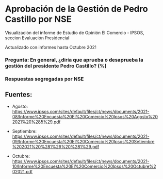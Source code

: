 # Aprobación de la Gestión de Pedro Castillo por NSE
Visualización del informe de Estudio de Opinión El Comercio - IPSOS, seccion Evaluación Presidencial


Actualizado con informes hasta Octubre 2021

### Pregunta: En general, ¿diría que aprueba o desaprueba la gestión del presidente Pedro Castillo? (%)
### Respuestas segregadas por NSE

## Fuentes:

* Agosto: https://www.ipsos.com/sites/default/files/ct/news/documents/2021-08/Informe%20Encuesta%20El%20Comercio%20Ipsos%20Agosto%202021%20%285%29.pdf 

* Septiembre: https://www.ipsos.com/sites/default/files/ct/news/documents/2021-09/Informe%20Encuesta%20El%20Comercio%20Ipsos%20Setiembre%202021%20%281%29%20%281%29.pdf

* Octubre: https://www.ipsos.com/sites/default/files/ct/news/documents/2021-10/Informe%20Encuesta%20El%20Comercio%20Ipsos%20Octubre%202021.pdf

